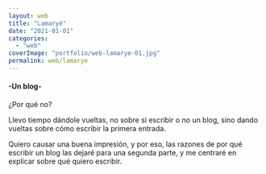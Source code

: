 ```yaml
---
layout: web
title: "Lamaryé"
date: "2021-01-01"
categories: 
  - "web"
coverImage: "portfolio/web-lamarye-01.jpg"
permalink: web/lamarye
---
```


#### \-Un blog-

¿Por qué no?

Llevo tiempo dándole vueltas, no sobre si escribir o no un blog, sino dando vueltas sobre cómo escribir la primera entrada.

Quiero causar una buena impresión, y por eso, las razones de por qué escribir un blog las dejaré para una segunda parte, y me centraré en explicar sobre qué quiero escribir.